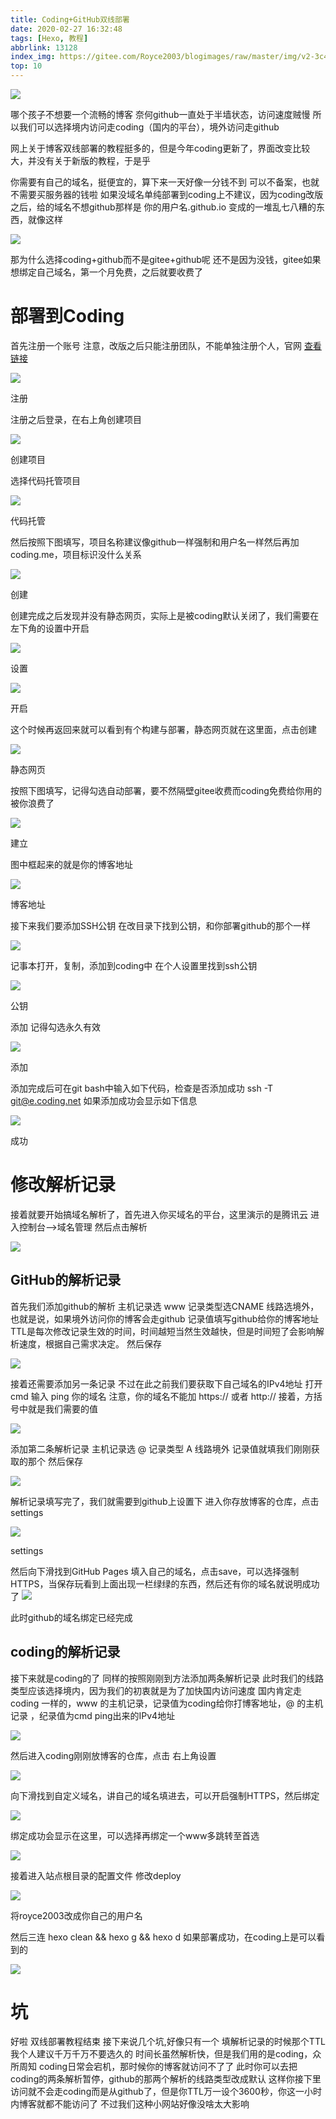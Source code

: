 ```yaml
---
title: Coding+GitHub双线部署
date: 2020-02-27 16:32:48
tags: [Hexo, 教程]
abbrlink: 13128
index_img: https://gitee.com/Royce2003/blogimages/raw/master/img/v2-3c4c11c13be108a27febe713.jpg
top: 10
---
```


![](https://gitee.com/Royce2003/blogimages/raw/master/img/v2-3c4c11c13be108a27febe713.jpg)




哪个孩子不想要一个流畅的博客
奈何github一直处于半墙状态，访问速度贼慢
所以我们可以选择境内访问走coding（国内的平台），境外访问走github

网上关于博客双线部署的教程挺多的，但是今年coding更新了，界面改变比较大，并没有关于新版的教程，于是乎


你需要有自己的域名，挺便宜的，算下来一天好像一分钱不到
可以不备案，也就不需要买服务器的钱啦
如果没域名单纯部署到coding上不建议，因为coding改版之后，给的域名不想github那样是
你的用户名.github.io
变成的一堆乱七八糟的东西，就像这样

![](https://gitee.com/Royce2003/blogimages/raw/master/img/2335206_530cb420_5772_4084@304x30.jpeg.m.jpg)




那为什么选择coding+github而不是gitee+github呢
还不是因为没钱，gitee如果想绑定自己域名，第一个月免费，之后就要收费了


# 部署到Coding
首先注册一个账号
注意，改版之后只能注册团队，不能单独注册个人，官网 [查看链接](https://coding.net/)

![](https://gitee.com/Royce2003/blogimages/raw/master/img/2335206_35bbac80_5772_4085@1920x1077.jpeg.m.jpg)


注册

注册之后登录，在右上角创建项目

![](https://gitee.com/Royce2003/blogimages/raw/master/img/2335206_f1bdf18f_5772_4087@1920x1077.jpeg.m.jpg)


创建项目

选择代码托管项目

![](https://gitee.com/Royce2003/blogimages/raw/master/img/2335206_ec90b2aa_5772_4089@1920x1077.jpeg.m.jpg)


代码托管

然后按照下图填写，项目名称建议像github一样强制和用户名一样然后再加coding.me，项目标识没什么关系

![](https://gitee.com/Royce2003/blogimages/raw/master/img/2335206_6f8b3c74_5772_4091@1920x1077.jpeg.m.jpg)

创建

创建完成之后发现并没有静态网页，实际上是被coding默认关闭了，我们需要在左下角的设置中开启

![](https://gitee.com/Royce2003/blogimages/raw/master/img/2335206_ea65a646_5772_4093@1920x1077.jpeg.m.jpg)

设置

![](https://gitee.com/Royce2003/blogimages/raw/master/img/2335206_4b8585bf_5772_4095@1920x1077.jpeg.m.jpg)

开启

这个时候再返回来就可以看到有个构建与部署，静态网页就在这里面，点击创建

![](https://gitee.com/Royce2003/blogimages/raw/master/img/2335206_bcb3f43c_5772_4097@1920x1077.jpeg.m.jpg)

静态网页

按照下图填写，记得勾选自动部署，要不然隔壁gitee收费而coding免费给你用的被你浪费了

![](https://gitee.com/Royce2003/blogimages/raw/master/img/2335206_7f310dfc_5776_5669@1920x1077.jpeg.m.jpg)

建立

图中框起来的就是你的博客地址

![](https://gitee.com/Royce2003/blogimages/raw/master/img/2335206_edea9a87_5776_5671@1920x1077.jpeg.m.jpg)

博客地址

接下来我们要添加SSH公钥
在改目录下找到公钥，和你部署github的那个一样

![](https://gitee.com/Royce2003/blogimages/raw/master/img/2335206_0be50525_5776_5673@629x235.jpeg.m.jpg)

记事本打开，复制，添加到coding中
在个人设置里找到ssh公钥

![](https://gitee.com/Royce2003/blogimages/raw/master/img/2335206_d4b6c372_5776_5675@1920x1077.jpeg.m.jpg)

公钥

添加
记得勾选永久有效

![](https://gitee.com/Royce2003/blogimages/raw/master/img/2335206_4a323156_5776_5677@1920x1077.jpeg.m.jpg)

添加

添加完成后可在git bash中输入如下代码，检查是否添加成功
ssh -T git@e.coding.net
如果添加成功会显示如下信息

![](https://gitee.com/Royce2003/blogimages/raw/master/img/2335206_cfd8654c_5776_5679@723x111.jpeg.m.jpg)

成功

# 修改解析记录
接着就要开始搞域名解析了，首先进入你买域名的平台，这里演示的是腾讯云
进入控制台-->域名管理
然后点击解析

![](https://gitee.com/Royce2003/blogimages/raw/master/img/2335206_5e18ba18_5776_568@1920x1077.jpeg.m.jpg)

## GitHub的解析记录
首先我们添加github的解析
主机记录选 www
记录类型选CNAME
线路选境外，也就是说，如果境外访问你的博客会走github
记录值填写github给你的博客地址
TTL是每次修改记录生效的时间，时间越短当然生效越快，但是时间短了会影响解析速度，根据自己需求决定。
然后保存

![](https://gitee.com/Royce2003/blogimages/raw/master/img/2335206_1c42ff40_5776_5682@1609x249.jpeg.m.jpg)

接着还需要添加另一条记录
不过在此之前我们要获取下自己域名的IPv4地址
打开cmd
输入
ping 你的域名
注意，你的域名不能加 https:// 或者 http://
接着，方括号中就是我们需要的值

![](https://gitee.com/Royce2003/blogimages/raw/master/img/2335206_ca91f703_5776_5684@801x352.jpeg.m.jpg)

添加第二条解析记录
主机记录选 @
记录类型 A
线路境外
记录值就填我们刚刚获取的那个
然后保存

![](https://gitee.com/Royce2003/blogimages/raw/master/img/2335206_89d396bf_5779_3436@1613x703.jpeg.m.jpg)

解析记录填写完了，我们就需要到github上设置下
进入你存放博客的仓库，点击settings

![](https://gitee.com/Royce2003/blogimages/raw/master/img/2335206_62c82d27_5779_3438@1920x1077.jpeg.m.jpg)

settings

然后向下滑找到GitHub Pages
填入自己的域名，点击save，可以选择强制HTTPS，当保存玩看到上面出现一栏绿绿的东西，然后还有你的域名就说明成功了
![](https://gitee.com/Royce2003/blogimages/raw/master/img/2335206_da1da6ef_5779_344@1051x791.jpeg.m.jpg)

此时github的域名绑定已经完成

## coding的解析记录
接下来就是coding的了
同样的按照刚刚到方法添加两条解析记录
此时我们的线路类型应该选择境内，因为我们的初衷就是为了加快国内访问速度
国内肯定走coding
一样的，www 的主机记录，记录值为coding给你打博客地址，@ 的主机记录 ，纪录值为cmd ping出来的IPv4地址

![](https://gitee.com/Royce2003/blogimages/raw/master/img/2335206_7a0b5def_5779_3442@1606x198.jpeg.m.jpg)



然后进入coding刚刚放博客的仓库，点击
右上角设置

![](https://gitee.com/Royce2003/blogimages/raw/master/img/2335206_00ee012c_5779_3444@1920x1077.jpeg.m.jpg)

向下滑找到自定义域名，讲自己的域名填进去，可以开启强制HTTPS，然后绑定

![](https://gitee.com/Royce2003/blogimages/raw/master/img/2335206_315c4b71_5779_3445@1920x1077.jpeg.m.jpg)

绑定成功会显示在这里，可以选择再绑定一个www多跳转至首选

![](https://gitee.com/Royce2003/blogimages/raw/master/img/2335206_2e3aa0ed_5779_3447@1409x201.jpeg.m.jpg)

接着进入站点根目录的配置文件
修改deploy

![](https://gitee.com/Royce2003/blogimages/raw/master/img/2335206_9b30b1a9_5779_3449@656x165.jpeg.m.jpg)

将royce2003改成你自己的用户名

然后三连
hexo clean && hexo g && hexo d
如果部署成功，在coding上是可以看到的

![](https://gitee.com/Royce2003/blogimages/raw/master/img/2335206_f584ac38_5779_3451@1920x1077.jpeg.m.jpg)

# 坑
好啦
双线部署教程结束
接下来说几个坑,好像只有一个
填解析记录的时候那个TTL我个人建议千万千万不要选久的
时间长虽然解析快，但是我们用的是coding，众所周知
coding日常会宕机，那时候你的博客就访问不了了
此时你可以去把coding的两条解析暂停，github的那两个解析的线路类型改成默认
这样你接下里访问就不会走coding而是从github了，但是你TTL万一设个3600秒，你这一小时内博客就都不能访问了
不过我们这种小网站好像没啥太大影响